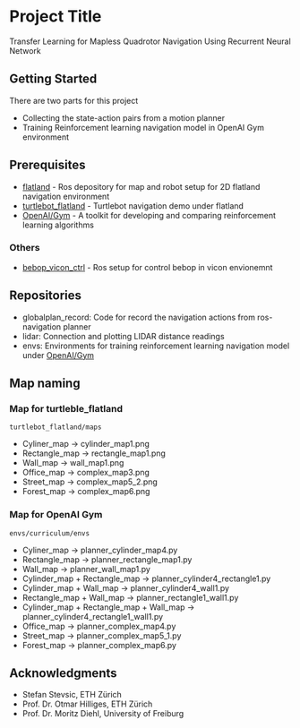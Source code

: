 # Project Title

Transfer Learning for Mapless Quadrotor Navigation Using Recurrent Neural Network

## Getting Started

There are two parts for this project
* Collecting the state-action pairs from a motion planner
* Training Reinforcement learning navigation model in OpenAI Gym environment 

## Prerequisites

* [flatland](https://github.com/avidbots/flatland) - Ros depository for map and robot setup for 2D flatland navigation environment
* [turtlebot_flatland](https://github.com/avidbots/turtlebot_flatland) - Turtlebot navigation demo under flatland
* [OpenAI/Gym](https://github.com/openai/gym) - A toolkit for developing and comparing reinforcement learning algorithms

### Others

* [bebop_vicon_ctrl](https://github.com/mdeyo/bebop_vicon_control) - Ros setup for control bebop in vicon envionemnt


## Repositories
* globalplan_record: Code for record the navigation actions from ros-navigation planner
* lidar: Connection and plotting LIDAR distance readings
* envs: Environments for training reinforcement learning navigation model under [OpenAI/Gym](https://github.com/openai/gym)

## Map naming

### Map for turtleble_flatland
```
turtlebot_flatland/maps
```

* Cyliner_map -> cylinder_map1.png 
* Rectangle_map -> rectangle_map1.png 
* Wall_map -> wall_map1.png 
* Office_map -> complex_map3.png 
* Street_map -> complex_map5_2.png 
* Forest_map -> complex_map6.png

### Map for OpenAI Gym
```
envs/curriculum/envs
```

* Cyliner_map -> planner_cylinder_map4.py
* Rectangle_map -> planner_rectangle_map1.py
* Wall_map -> planner_wall_map1.py
* Cylinder_map + Rectangle_map -> planner_cylinder4_rectangle1.py
* Cylinder_map + Wall_map -> planner_cylinder4_wall1.py
* Rectangle_map + Wall_map -> planner_rectangle1_wall1.py
* Cylinder_map + Rectangle_map + Wall_map -> planner_cylinder4_rectangle1_wall1.py
* Office_map -> planner_complex_map4.py
* Street_map -> planner_complex_map5_1.py
* Forest_map -> planner_complex_map6.py

## Acknowledgments

* Stefan Stevsic, ETH Zürich
* Prof. Dr. Otmar Hilliges, ETH Zürich
* Prof. Dr. Moritz Diehl, University of Freiburg
